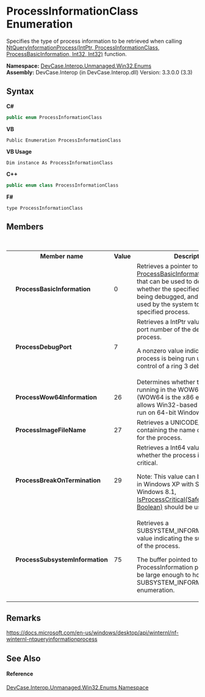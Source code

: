 # ProcessInformationClass Enumeration
 

Specifies the type of process information to be retrieved when calling <a href="M_DevCase_Interop_Unmanaged_Win32_NativeMethods_NtQueryInformationProcess">NtQueryInformationProcess(IntPtr, ProcessInformationClass, ProcessBasicInformation, Int32, Int32)</a> function.

**Namespace:**&nbsp;<a href="N_DevCase_Interop_Unmanaged_Win32_Enums">DevCase.Interop.Unmanaged.Win32.Enums</a><br />**Assembly:**&nbsp;DevCase.Interop (in DevCase.Interop.dll) Version: 3.3.0.0 (3.3)

## Syntax

**C#**<br />
``` C#
public enum ProcessInformationClass
```

**VB**<br />
``` VB
Public Enumeration ProcessInformationClass
```

**VB Usage**<br />
``` VB Usage
Dim instance As ProcessInformationClass
```

**C++**<br />
``` C++
public enum class ProcessInformationClass
```

**F#**<br />
``` F#
type ProcessInformationClass
```


## Members
&nbsp;<table><tr><th></th><th>Member name</th><th>Value</th><th>Description</th></tr><tr><td /><td target="F:DevCase.Interop.Unmanaged.Win32.Enums.ProcessInformationClass.ProcessBasicInformation">**ProcessBasicInformation**</td><td>0</td><td>Retrieves a pointer to a <a href="T_DevCase_Interop_Unmanaged_Win32_Structures_ProcessBasicInformation">ProcessBasicInformation</a> structure that can be used to determine whether the specified process is being debugged, and a unique value used by the system to identify the specified process.</td></tr><tr><td /><td target="F:DevCase.Interop.Unmanaged.Win32.Enums.ProcessInformationClass.ProcessDebugPort">**ProcessDebugPort**</td><td>7</td><td>Retrieves a IntPtr value that is the port number of the debugger for the process. 

 A nonzero value indicates that the process is being run under the control of a ring 3 debugger.</td></tr><tr><td /><td target="F:DevCase.Interop.Unmanaged.Win32.Enums.ProcessInformationClass.ProcessWow64Information">**ProcessWow64Information**</td><td>26</td><td>Determines whether the process is running in the WOW64 environment (WOW64 is the x86 emulator that allows Win32-based applications to run on 64-bit Windows).</td></tr><tr><td /><td target="F:DevCase.Interop.Unmanaged.Win32.Enums.ProcessInformationClass.ProcessImageFileName">**ProcessImageFileName**</td><td>27</td><td>Retrieves a UNICODE_STRING value containing the name of the image file for the process.</td></tr><tr><td /><td target="F:DevCase.Interop.Unmanaged.Win32.Enums.ProcessInformationClass.ProcessBreakOnTermination">**ProcessBreakOnTermination**</td><td>29</td><td>Retrieves a Int64 value indicating whether the process is considered critical. 

 Note: This value can be used starting in Windows XP with SP3. Starting in Windows 8.1, <a href="M_DevCase_Interop_Unmanaged_Win32_NativeMethods_IsProcessCritical">IsProcessCritical(SafeProcessHandle, Boolean)</a> should be used instead.</td></tr><tr><td /><td target="F:DevCase.Interop.Unmanaged.Win32.Enums.ProcessInformationClass.ProcessSubsystemInformation">**ProcessSubsystemInformation**</td><td>75</td><td>Retrieves a SUBSYSTEM_INFORMATION_TYPE value indicating the subsystem type of the process. 

 The buffer pointed to by the ProcessInformation parameter should be large enough to hold a single SUBSYSTEM_INFORMATION_TYPE enumeration.</td></tr></table>

## Remarks
<a href="https://docs.microsoft.com/en-us/windows/desktop/api/winternl/nf-winternl-ntqueryinformationprocess" target="_blank">https://docs.microsoft.com/en-us/windows/desktop/api/winternl/nf-winternl-ntqueryinformationprocess</a>

## See Also


#### Reference
<a href="N_DevCase_Interop_Unmanaged_Win32_Enums">DevCase.Interop.Unmanaged.Win32.Enums Namespace</a><br />